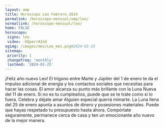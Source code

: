 ```yaml
---
layout: amp
title: Horoscopo Leo Febrero 2024 
permalink: /horoscopo-mensual/amp/leo/
normallink: /horoscopo-mensual/leo/
home: FALSE
horoscopo:
 signo: leo
 video: -DQpmrrAIeU
ogimg: /images/mes/Leo_mes.png#2024-01-25
sitemap:
 priority: 1
 changefreq: 'monthly'
 lastmod: '2024-01-25'
---
```



¡Feliz año nuevo Leo! El trígono entre Marte y Júpiter del 1 de enero te da el impulso adicional de energía y los contactos sociales que necesitas para hacer las cosas. El amor alcanza su punto más brillante con la Luna Nueva del 11 de enero. Si no es tu cumpleaños, puede que se te trate como si lo fuera. Celebra y déjate amar Alguien especial querrá mimarte. La Luna llena del 25 de enero apunta a asuntos de dinero y posesiones materiales. Puede que hayas respetado tu presupuesto hasta ahora. Compórtate seguramente, permanece cerca de casa y ten un emocionante año nuevo de la mejor manera.